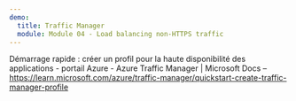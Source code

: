 ```yaml
---
demo:
  title: Traffic Manager
  module: Module 04 - Load balancing non-HTTPS traffic
---
```

Démarrage rapide : créer un profil pour la haute disponibilité des applications - portail Azure - Azure Traffic Manager | Microsoft Docs – https://learn.microsoft.com/azure/traffic-manager/quickstart-create-traffic-manager-profile

